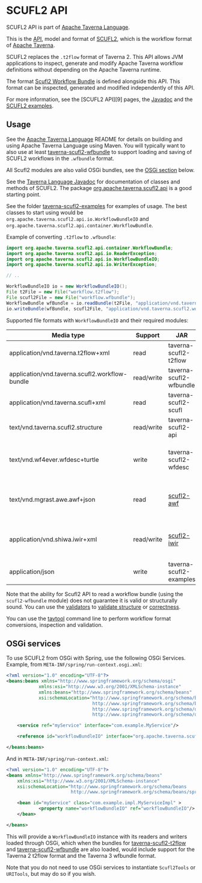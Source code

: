 <!--
   Licensed to the Apache Software Foundation (ASF) under one or more
   contributor license agreements.  See the NOTICE file distributed with
   this work for additional information regarding copyright ownership.
   The ASF licenses this file to You under the Apache License, Version 2.0
   (the "License"); you may not use this file except in compliance with
   the License.  You may obtain a copy of the License at

       http://www.apache.org/licenses/LICENSE-2.0

   Unless required by applicable law or agreed to in writing, software
   distributed under the License is distributed on an "AS IS" BASIS,
   WITHOUT WARRANTIES OR CONDITIONS OF ANY KIND, either express or implied.
   See the License for the specific language governing permissions and
   limitations under the License.
-->

# SCUFL2 API

SCUFL2 API is part of [Apache Taverna Language](http://taverna.incubator.apache.org/download/language/).

This is the [API](http://taverna.incubator.apache.org/documentation/scufl2/api),
model and format of
[SCUFL2](http://taverna.incubator.apache.org/documentation/scufl2/), which is the
workflow format of [Apache Taverna](http://taverna.incubator.apache.org/).

SCUFL2 replaces the `.t2flow` format of Taverna 2.
This API allows JVM applications to inspect, generate and modify
Apache Taverna workflow definitions without depending on the Apache Taverna
runtime.

The format
[Scufl2 Workflow Bundle](http://taverna.incubator.apache.org/documentation/scufl2/bundle)
is defined alongside this API. This format can be inspected, generated and modified independently
of this API.


For more information, see the [SCUFL2 API][9] pages, the
[Javadoc](http://taverna.incubator.apache.org/javadoc/taverna-language/)
and the [SCUFL2 examples](../taverna-scufl2-examples/).


Usage
-----

See the [Apache Taverna Language](../) README for details on building and
using Apache Taverna Language using Maven.  You will typically want to also use
at least [taverna-scufl2-wfbundle](../taverna-scufl2-wfbundle) to support
loading and saving of SCUFL2 workflows in the `.wfbundle` format.

All Scufl2 modules are also valid OSGi bundles, see the [OSGi
section](#osgi-services) below.  

See the [Taverna Language Javadoc](http://taverna.incubator.apache.org/javadoc/taverna-language/)
for documentation of classes and methods
of SCUFL2. The package
[org.apache.taverna.scufl2.api](http://taverna.incubator.apache.org/javadoc/taverna-language/org/apache/taverna/scufl2/api/package-summary.html)
is a good starting point.

See the folder [taverna-scufl2-examples](../taverna-scufl2-examples/)
for examples of usage. The best classes to start using would be
`org.apache.taverna.scufl2.api.io.WorkflowBundleIO` and
`org.apache.taverna.scufl2.api.container.WorkflowBundle`.

Example of converting `.t2flow` to `.wfbundle`:

```java
import org.apache.taverna.scufl2.api.container.WorkflowBundle;
import org.apache.taverna.scufl2.api.io.ReaderException;
import org.apache.taverna.scufl2.api.io.WorkflowBundleIO;
import org.apache.taverna.scufl2.api.io.WriterException;

// ..

WorkflowBundleIO io = new WorkflowBundleIO();
File t2File = new File("workflow.t2flow");
File scufl2File = new File("workflow.wfbundle");
WorkflowBundle wfBundle = io.readBundle(t2File, "application/vnd.taverna.t2flow+xml");
io.writeBundle(wfBundle, scufl2File, "application/vnd.taverna.scufl2.workflow-bundle");
```

Supported file formats with `WorkflowBundleIO` and their required modules:

| Media type | Support | JAR | Description |
| ---------- | ------- | --- | ----------- |
| application/vnd.taverna.t2flow+xml | read | taverna-scufl2-t2flow | Taverna 2 t2flow |
| application/vnd.taverna.scufl2.workflow-bundle | read/write | taverna-scufl2-wfbundle | Taverna 3 workflow bundle |
| application/vnd.taverna.scufl+xml | read | taverna-scufl2-scufl | Taverna 1 SCUFL (experimental) |
| text/vnd.taverna.scufl2.structure | read/write | taverna-scufl2-api | Textual format for testing/debugging |
| text/vnd.wf4ever.wfdesc+turtle | write | taverna-scufl2-wfdesc | Abstract workflow structure in [RDF Turtle](http://www.w3.org/TR/turtle/") according to the [Wf4Ever wfdesc ontology](https://w3id.org/ro/#wfdesc) |
| text/vnd.mgrast.awe.awf+json | read | [scufl2-awf](https://github.com/stain/scufl2-awf) | Workflow definition of the MG-RAST [AWE](https://github.com/MG-RAST/AWE) workflow engine. (experimental) |
| application/vnd.shiwa.iwir+xml | read/write | [scufl2-iwir](https://github.com/stain/scufl2-iwir/) | [SHIWA](http://www.shiwa-workflow.eu/)'s [IWIR](https://www.shiwa-workflow.eu/documents/10753/55350/IWIR+v1.1+Specification) interoperabile workflow language (experimental) |
| application/json | write | taverna-scufl2-examples | Abstract workflow as JSON (experimental) |


Note that the ability for Scufl2 API to read a workflow bundle (using
the `scufl2-wfbundle` module) does not guarantee it is valid or
structurally sound. You can use the [validators](http://taverna.incubator.apache.org/javadoc/taverna-language/org/apache/taverna/scufl2/validation/Validator.html)
to [validate structure](http://taverna.incubator.apache.org/javadoc/taverna-language/org/apache/taverna/scufl2/validation/structural/StructuralValidator.html)
or [correctness](http://taverna.incubator.apache.org/javadoc/taverna-language/org/apache/taverna/scufl2/validation/correctness/CorrectnessValidator.html).

You can use the [tavtool](../taverna-tavlang-tool) command line to perform
workflow format conversions, inspection and validation.


OSGi services
-------------
To use SCUFL2 from OSGi with Spring, use the following OSGi Services. Example,
from `META-INF/spring/run-context.osgi.xml`:

```xml
<?xml version="1.0" encoding="UTF-8"?>
<beans:beans xmlns="http://www.springframework.org/schema/osgi"
            xmlns:xsi="http://www.w3.org/2001/XMLSchema-instance"
            xmlns:beans="http://www.springframework.org/schema/beans"
            xsi:schemaLocation="http://www.springframework.org/schema/beans
                                http://www.springframework.org/schema/beans/spring-beans.xsd
                                http://www.springframework.org/schema/osgi
                                http://www.springframework.org/schema/osgi/spring-osgi.xsd">

    <service ref="myService" interface="com.example.MyService"/>

    <reference id="workflowBundleIO" interface="org.apache.taverna.scufl2.api.io.WorkflowBundleIO" />

</beans:beans>
```

And in `META-INF/spring/run-context.xml`:

```xml
<?xml version="1.0" encoding="UTF-8"?>
<beans xmlns="http://www.springframework.org/schema/beans"
    xmlns:xsi="http://www.w3.org/2001/XMLSchema-instance"
    xsi:schemaLocation="http://www.springframework.org/schema/beans
                        http://www.springframework.org/schema/beans/spring-beans.xsd">

    <bean id="myService" class="com.example.impl.MyServiceImpl" >
            <property name="workflowBundleIO" ref="workflowBundleIO"/>
    </bean>

</beans>
```

This will provide a `WorkflowBundleIO` instance with its readers and
writers loaded through OSGi, which when the bundles for
[taverna-scufl2-t2flow](../taverna-scufl2-t2flow)
and [taverna-scufl2-wfbundle](../taverna-scufl2-wfbundle)
are also loaded, would include support for the
Taverna 2 t2flow format and the Taverna 3 wfbundle format.

Note that you do not need to use OSGi services to instantiate
`Scufl2Tools` or `URITools`, but may do so if you wish.
